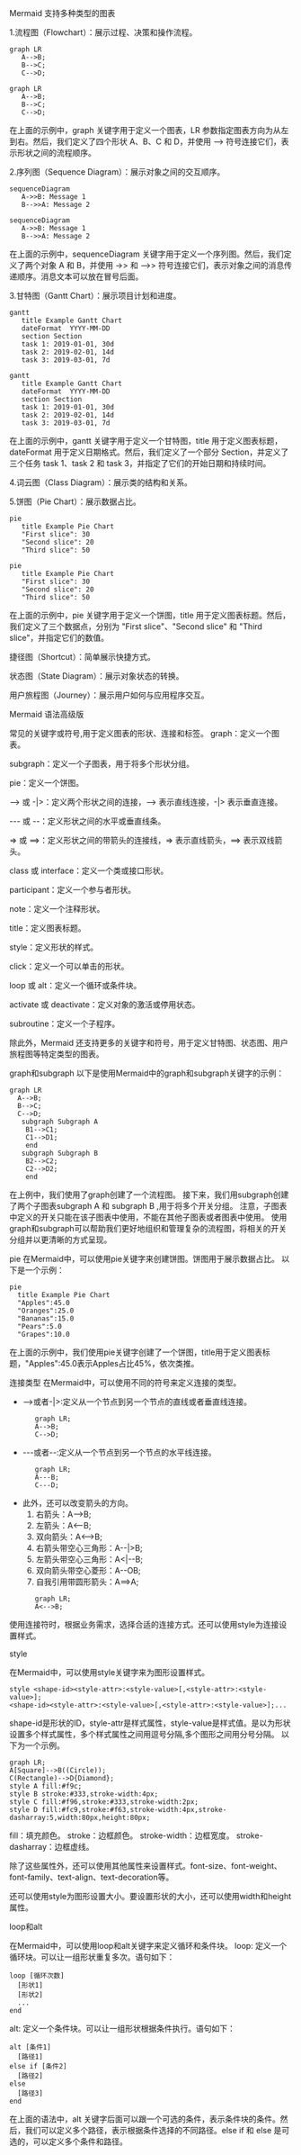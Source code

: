 Mermaid 支持多种类型的图表

1.流程图（Flowchart）：展示过程、决策和操作流程。
```
graph LR
   A-->B;
   B-->C;
   C-->D;
```

```mermaid
graph LR
   A-->B;
   B-->C;
   C-->D;
```
在上面的示例中，graph 关键字用于定义一个图表，LR 参数指定图表方向为从左到右。然后，我们定义了四个形状 A、B、C 和 D，并使用 --> 符号连接它们，表示形状之间的流程顺序。

2.序列图（Sequence Diagram）：展示对象之间的交互顺序。
```
sequenceDiagram
   A->>B: Message 1
   B-->>A: Message 2
```
```mermaid
sequenceDiagram
   A->>B: Message 1
   B-->>A: Message 2
```
在上面的示例中，sequenceDiagram 关键字用于定义一个序列图。然后，我们定义了两个对象 A 和 B，并使用 ->> 和 -->> 符号连接它们，表示对象之间的消息传递顺序。消息文本可以放在冒号后面。

3.甘特图（Gantt Chart）：展示项目计划和进度。
```
gantt
   title Example Gantt Chart
   dateFormat  YYYY-MM-DD
   section Section
   task 1: 2019-01-01, 30d
   task 2: 2019-02-01, 14d
   task 3: 2019-03-01, 7d
```
```mermaid
gantt
   title Example Gantt Chart
   dateFormat  YYYY-MM-DD
   section Section
   task 1: 2019-01-01, 30d
   task 2: 2019-02-01, 14d
   task 3: 2019-03-01, 7d
```
在上面的示例中，gantt 关键字用于定义一个甘特图，title 用于定义图表标题，dateFormat 用于定义日期格式。然后，我们定义了一个部分 Section，并定义了三个任务 task 1、task 2 和 task 3，并指定了它们的开始日期和持续时间。


4.词云图（Class Diagram）：展示类的结构和关系。

5.饼图（Pie Chart）：展示数据占比。
```
pie
   title Example Pie Chart
   "First slice": 30
   "Second slice": 20
   "Third slice": 50
```
```mermaid
pie
   title Example Pie Chart
   "First slice": 30
   "Second slice": 20
   "Third slice": 50
```
在上面的示例中，pie 关键字用于定义一个饼图，title 用于定义图表标题。然后，我们定义了三个数据点，分别为 "First slice"、"Second slice" 和 "Third slice"，并指定它们的数值。

捷径图（Shortcut）：简单展示快捷方式。

状态图（State Diagram）：展示对象状态的转换。

用户旅程图（Journey）：展示用户如何与应用程序交互。

Mermaid 语法高级版

常见的关键字或符号,用于定义图表的形状、连接和标签。
graph：定义一个图表。

subgraph：定义一个子图表，用于将多个形状分组。

pie：定义一个饼图。

--> 或 -|>：定义两个形状之间的连接，--> 表示直线连接，-|> 表示垂直连接。

--- 或 --：定义形状之间的水平或垂直线条。

=> 或 ==>：定义形状之间的带箭头的连接线，=> 表示直线箭头，==> 表示双线箭头。

class 或 interface：定义一个类或接口形状。

participant：定义一个参与者形状。

note：定义一个注释形状。

title：定义图表标题。

style：定义形状的样式。

click：定义一个可以单击的形状。

loop 或 alt：定义一个循环或条件块。

activate 或 deactivate：定义对象的激活或停用状态。

subroutine：定义一个子程序。

除此外，Mermaid 还支持更多的关键字和符号，用于定义甘特图、状态图、用户旅程图等特定类型的图表。

graph和subgraph
以下是使用Mermaid中的graph和subgraph关键字的示例：
```mermaid
graph LR
  A-->B;
  B-->C;
  C-->D;
   subgraph Subgraph A
    B1-->C1;
    C1-->D1;
    end
   subgraph Subgraph B
    B2-->C2;   
    C2-->D2;
    end
```
在上例中，我们使用了graph创建了一个流程图。
接下来，我们用subgraph创建了两个子图表subgraph A 和 subgraph B ,用于将多个开关分组。
注意，子图表中定义的开关只能在该子图表中使用，不能在其他子图表或者图表中使用。
使用graph和subgraph可以帮助我们更好地组织和管理复杂的流程图，将相关的开关分组并以更清晰的方式呈现。

pie
在Mermaid中，可以使用pie关键字来创建饼图。饼图用于展示数据占比。
以下是一个示例：
```mermaid
pie
  title Example Pie Chart
  "Apples":45.0
  "Oranges":25.0
  "Bananas":15.0
  "Pears":5.0
  "Grapes":10.0
```
在上面的示例中，我们使用pie关键字创建了一个饼图，title用于定义图表标题，"Apples":45.0表示Apples占比45%，依次类推。

连接类型
在Mermaid中，可以使用不同的符号来定义连接的类型。
* -->或者-|>:定义从一个节点到另一个节点的直线或者垂直线连接。
  ```mermaid
     graph LR;
     A-->B;
     C-->D;
  ```
* ---或者--:定义从一个节点到另一个节点的水平线连接。
  ```mermaid
     graph LR;
     A---B;
     C---D;
  ```
* 此外，还可以改变箭头的方向。
   1. 右箭头：A-->B;
   2. 左箭头：A<--B;
   3. 双向箭头：A<-->B;
   4. 右箭头带空心三角形：A--|>B;
   5. 左箭头带空心三角形：A<|--B;
   6. 双向箭头带空心菱形：A--OB;
   7. 自我引用带圆形箭头：A==>A;
  ```mermaid
     graph LR;  
     A<-->B;
  ```
使用连接符时，根据业务需求，选择合适的连接方式。还可以使用style为连接设置样式。
  
style

在Mermaid中，可以使用style关键字来为图形设置样式。
```
style <shape-id><style-attr>:<style-value>[,<style-attr>:<style-value>];
<shape-id><style-attr>:<style-value>[,<style-attr>:<style-value>];...
```
shape-id是形状的ID，style-attr是样式属性，style-value是样式值。是以为形状设置多个样式属性，多个样式属性之间用逗号分隔,多个图形之间用分号分隔。
以下为一个示例。
```mermaid
graph LR;  
A[Square]-->B((Circle));
C(Rectangle)-->D{Diamond};
style A fill:#f9c;
style B stroke:#333,stroke-width:4px;
style C fill:#f96,stroke:#333,stroke-width:2px;
style D fill:#fc9,stroke:#f63,stroke-width:4px,stroke-dasharray:5,width:80px,height:80px;
```
fill：填充颜色。
stroke：边框颜色。
stroke-width：边框宽度。
stroke-dasharray：边框虚线。

除了这些属性外，还可以使用其他属性来设置样式。font-size、font-weight、font-family、text-align、text-decoration等。

还可以使用style为图形设置大小。要设置形状的大小，还可以使用width和height属性。

loop和alt

在Mermaid中，可以使用loop和alt关键字来定义循环和条件块。
loop: 定义一个循环块。可以让一组形状重复多次。语句如下：
```
loop [循环次数]
  [形状1]   
  [形状2]   
  ...
end
```
alt: 定义一个条件块。可以让一组形状根据条件执行。语句如下：
```
alt [条件1]
  [路径1] 
else if [条件2]  
  [路径2]
else
  [路径3]
end
```
在上面的语法中，alt 关键字后面可以跟一个可选的条件，表示条件块的条件。然后，我们可以定义多个路径，表示根据条件选择的不同路径。else if 和 else 是可选的，可以定义多个条件和路径。


